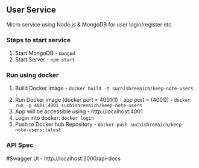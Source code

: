 ## User Service

Micro service using Node.js & MongoDB for user login/register etc.

### Steps to start service
1. Start MongoDB - ```mongod```
2. Start Server  - ```npm start```

### Run using docker
1. Build Docker image - ```docker build -t suchishreeaich/keep-note-users .```
2. Run Docker image (docker port = 4001(1) - app port = (4001)) - ```docker run -p 4001:4001 suchishreeaich/keep-note-users```
3. App will be accessible using - http://localhost:4001
4. Login into docker: ```docker login```
5. Push to Docker hub Repository  - ```docker push suchishreeaich/keep-note-users:latest```

### API Spec
#Swagger UI - http://localhost:3000/api-docs